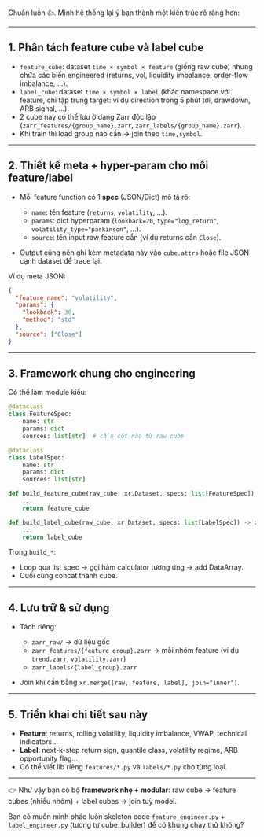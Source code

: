 Chuẩn luôn 👍. Mình hệ thống lại ý bạn thành một kiến trúc rõ ràng hơn:

---

## 1. Phân tách **feature cube** và **label cube**

* `feature_cube`: dataset `time × symbol × feature` (giống raw cube) nhưng chứa các biến engineered (returns, vol, liquidity imbalance, order-flow imbalance, …).
* `label_cube`: dataset `time × symbol × label` (khác namespace với feature, chỉ tập trung target: ví dụ direction trong 5 phút tới, drawdown, ARB signal, …).
* 2 cube này có thể lưu ở dạng Zarr độc lập (`zarr_features/{group_name}.zarr`, `zarr_labels/{group_name}.zarr`).
* Khi train thì load group nào cần → join theo `time,symbol`.

---

## 2. Thiết kế **meta + hyper-param** cho mỗi feature/label

* Mỗi feature function có 1 **spec** (JSON/Dict) mô tả rõ:

  * `name`: tên feature (`returns`, `volatility`, …).
  * `params`: dict hyperparam (`lookback=20`, `type="log_return"`, `volatility_type="parkinson"`, …).
  * `source`: tên input raw feature cần (ví dụ returns cần `Close`).
* Output cũng nên ghi kèm metadata này vào `cube.attrs` hoặc file JSON cạnh dataset để trace lại.

Ví dụ meta JSON:

```json
{
  "feature_name": "volatility",
  "params": {
    "lookback": 30,
    "method": "std"
  },
  "source": ["Close"]
}
```

---

## 3. Framework chung cho **engineering**

Có thể làm module kiểu:

```python
@dataclass
class FeatureSpec:
    name: str
    params: dict
    sources: list[str]  # cần cột nào từ raw cube

@dataclass
class LabelSpec:
    name: str
    params: dict
    sources: list[str]

def build_feature_cube(raw_cube: xr.Dataset, specs: list[FeatureSpec]) -> xr.Dataset:
    ...
    return feature_cube

def build_label_cube(raw_cube: xr.Dataset, specs: list[LabelSpec]) -> xr.Dataset:
    ...
    return label_cube
```

Trong `build_*`:

* Loop qua list spec → gọi hàm calculator tương ứng → add DataArray.
* Cuối cùng concat thành cube.

---

## 4. Lưu trữ & sử dụng

* Tách riêng:

  * `zarr_raw/` → dữ liệu gốc
  * `zarr_features/{feature_group}.zarr` → mỗi nhóm feature (ví dụ `trend.zarr`, `volatility.zarr`)
  * `zarr_labels/{label_group}.zarr`
* Join khi cần bằng `xr.merge([raw, feature, label], join="inner")`.

---

## 5. Triển khai chi tiết sau này

* **Feature**: returns, rolling volatility, liquidity imbalance, VWAP, technical indicators…
* **Label**: next-k-step return sign, quantile class, volatility regime, ARB opportunity flag…
* Có thể viết lib riêng `features/*.py` và `labels/*.py` cho từng loại.

---

👉 Như vậy bạn có bộ **framework nhẹ + modular**: raw cube → feature cubes (nhiều nhóm) + label cubes → join tuỳ model.

Bạn có muốn mình phác luôn skeleton code `feature_engineer.py` + `label_engineer.py` (tương tự cube_builder) để có khung chạy thử không?
